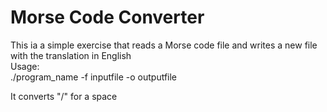 Morse Code Converter
=====
This ia a simple exercise that reads a Morse code file and writes a new file with the translation in English<br>
Usage:<br>
./program_name -f inputfile -o outputfile

It converts "/" for a space
